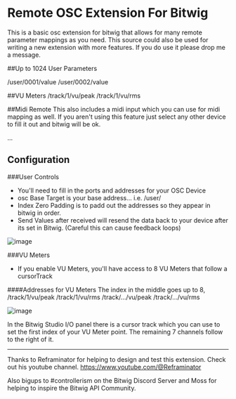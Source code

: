 # Remote OSC Extension For Bitwig
This is a basic osc extension for bitwig that allows for many remote parameter mappings as you need. This source could also be used for writing a new extension with more features. If you do use it please drop me a message.

##Up to 1024 User Parameters

/user/0001/value
/user/0002/value

##VU Meters
/track/1/vu/peak
/track/1/vu/rms

##Midi Remote
This also includes a midi input which you can use for midi mapping as well. If you aren't using this feature just select any other device to fill it out and bitwig will be ok.

...

## Configuration

###User Controls
- You'll need to fill in the ports and addresses for your OSC Device
- osc Base Target is your base address... i.e. /user/
- Index Zero Padding is to padd out the addresses so they appear in bitwig in order.
- Send Values after received will resend the data back to your device after its set in Bitwig. (Careful this can cause feedback loops)

![image](https://user-images.githubusercontent.com/6645471/211903550-d3d5e94d-3eac-446c-a915-407fd1e97527.png)

###VU Meters
- If you enable VU Meters, you'll have access to 8 VU Meters that follow a cursorTrack

####Addresses for VU Meters
The index in the middle goes up to 8,
/track/1/vu/peak
/track/1/vu/rms
/track/.../vu/peak
/track/.../vu/rms

![image](https://user-images.githubusercontent.com/6645471/211904600-8746b846-01dc-4dfe-afd1-be1de5346476.png)

In the Bitwig Studio I/O panel there is a cursor track which you can use to set the first index of your VU Meter point. The remaining 7 channels follow to the right of it. 

---
Thanks to Reframinator for helping to design and test this extension. Check out his youtube channel. https://www.youtube.com/@Reframinator

Also bigups to #controllerism on the Bitwig Discord Server and Moss for helping to inspire the Bitwig API Community.
